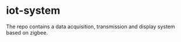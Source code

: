 # iot-system
The repo contains a data acquisition, transmission and display system based on zigbee.
